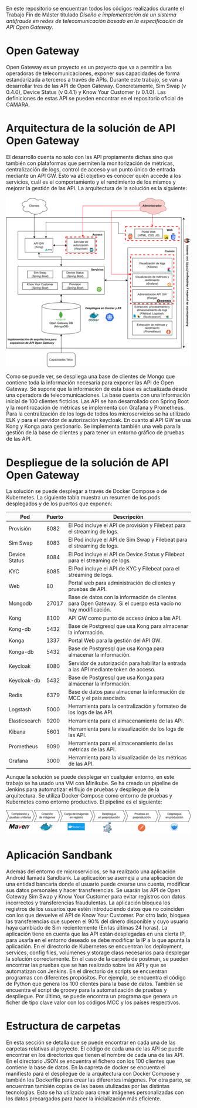 En este repositorio se encuentran todos los códigos realizados durante el Trabajo Fin de Máster titulado *Diseño e implementación de un sistema antifraude en redes de telecomunicación basado en la especificación de API Open Gateway*.


# Open Gateway

Open Gateway es un proyecto es un proyecto que va a permitir a las operadoras de telecomunicaciones, exponer sus capacidades de forma estandarizada a terceros a través de APIs. Durante este trabajo, se van a desarrollar tres de las API de Open Gateway. Concretamente, Sim Swap (v 0.4.0), Device Status (v 0.4.1) y Know Your Customer (v 0.1.0). Las definiciones de estas API se pueden encontrar en el repositorio oficial de CAMARA.

# Arquitectura de la solución de API Open Gateway

El desarrollo cuenta no solo con las API propiamente dichas sino que también con plataformas que permiten la monitorización de métricas, centralización de logs, control de acceso y un punto único de entrada mediante un API GW. Esto va aEl objetivo es conocer quién accede a los servicios, cuál es el comportamiento y el rendimiento de los mismos y mejorar la gestión de las API. La arquitectura de la solución es la siguiente:

![Arquitectura implementada](implementacionarquitecturaogw.png)


Como se puede ver, se despliega una base de clientes de Mongo que contiene toda la información necesaria para exponer las API de Open Gateway. Se supone que la información de esta base es actualizada desde una operadora de telecomunicaciones. La base cuenta con una información inicial de 100 clientes ficticios. Las API se han desarrollado con Spring Boot y la montirozación de métricas se implementa con Grafana y Prometheus. Para la centralización de los logs de todos los microservicios se ha utilizado ELK y para el servidor de autorización keycloak. En cuanto al API GW se usa Kong y Konga para gestionarlo. Se implementa también una web para la gestión de la base de clientes y para tener un entorno gráfico de pruebas de las API. 

# Despliegue de la solución de API Open Gateway

La solución se puede desplegar a través de Docker Compose o de Kubernetes. La siguiente tabla muestra un resumen de los pods desplegados y de los puertos que exponen:

| Pod          | Puerto | Descripción                                                                                             |
|--------------|--------|---------------------------------------------------------------------------------------------------------|
| Provisión    | 8082   | El Pod incluye el API de provisión y Filebeat para el streaming de logs.                                |
| Sim Swap     | 8083   | El Pod incluye el API de Sim Swap y Filebeat para el streaming de logs.                                 |
| Device Status| 8084   | El Pod incluye el API de Device Status y Filebeat para el streaming de logs.                            |
| KYC          | 8085   | El Pod incluye el API de KYC y Filebeat para el streaming de logs.                                      |
| Web          | 80     | Portal web para administración de clientes y pruebas de API.                                            |
| Mongodb      | 27017  | Base de datos con la información de clientes para Open Gateway. Si el cuerpo esta vacío no hay modificación. |
| Kong         | 8100   | API GW como punto de acceso único a las API.                                                            |
| Kong-db      | 5432   | Base de Postgresql que usa Kong para almacenar la información.                                          |
| Konga        | 1337   | Portal Web para la gestión del API GW.                                                                  |
| Konga-db     | 5432   | Base de Postgresql que usa Konga para almacenar la información.                                         |
| Keycloak     | 8080   | Servidor de autorización para habilitar la entrada a las API mediante token de acceso.                  |
| Keycloak-db  | 5432   | Base de Postgresql que usa Konga para almacenar la información.                                         |
| Redis        | 6379   | Base de datos para almacenar la información de MCC y el país asociado.                                  |
| Logstash     | 5000   | Herramienta para la centralización y formateo de los logs de las API.                                   |
| Elasticsearch| 9200   | Herramienta para el almacenamiento de las API.                                                          |
| Kibana       | 5601   | Herramienta para la visualización de los logs de las API.                                               |
| Prometheus   | 9090   | Herramienta para el almacenamiento de las métricas de las API.                                          |
| Grafana      | 3000   | Herramienta para la visualización de las métricas de las API.                                           |

Aunque la solución se puede desplegar en cualquier entorno, en este trabajo se ha usado una VM con Minikube. Se ha creado un pipeline de Jenkins para automatizar el flujo de pruebas y despliegue de la arquitectura. Se utiliza Docker Compose como entorno de pruebas y Kubernetes como entorno productivo. El pipeline es el siguiente:

![Pipeline de automatización de pruebas y despliegue](cicdpipeline.png)

# Aplicación Sandbank

Además del entorno de microservicios, se ha realizado una aplicación Android llamada Sandbank. La aplicación se asemeja a una aplicación de una entidad bancaria donde el usuario puede crearse una cuenta, modificar sus datos personales y hacer transferencias. Se usarán las API de Open Gateway Sim Swap y Know Your Customer para evitar registros con datos incorrectos y transferencias fraudulentas. La aplicación bloquea los registros de los usuarios que estén introduciendo datos que no coinciden con los que devuelve el API de Know Your Customer. Por otro lado, bloquea las transferencias que superen el 90% del dinero disponible y cuyo usuario haya cambiado de Sim recientemente (En las últimas 24 horas). La aplicación tiene en cuenta que las API están desplegadas en una cierta IP, para usarla en el entorno deseado se debe modificar la IP a la que apunta la aplicación. En el directorio de Kubernetes se encuentran los deployment, services, config files, volúmenes y storage class necesarios para desplegar la solución correctamente. En el caso de la carpeta de postman, se pueden encontrar las pruebas que se han realizado sobre las API y que se automatizan con Jenkins. En el directorio de scripts se encuentran programas con diferentes propósitos. Por ejemplo, se  encuentra el código de Python que genera los 100 clientes para la base de datos. También se encuentra el script de groovy para la automatización de pruebas y despliegue. Por último, se puede encontra un programa que genera un ficher de tipo clave valor con los códigos MCC y los países respectivos. 

# Estructura de carpetas

En esta sección se detalla que se puede encontrar en cada una de las carpetas relativas al proyecto. El código de cada una de las API se puede encontrar en los directorios que tienen el nombre de cada una de las API. En el directorio JSON se encuentra el fichero con los 100 clientes que contiene la base de datos. En la capreta de docker se encuenta el manifiesto para el despliegue de la arquitectura con Docker Compose y también los Dockerfile para crear las diferentes imágenes. Por otra parte, se encuentran también copias de las bases utulizadas por las distintas tecnologías. Esto se ha utilizado para crear imágenes personalizadas con los datos precargados para hacer la inicialización más eficiente. 
